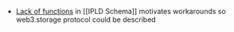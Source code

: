 - [Lack of functions](https://github.com/ipld/ipld/issues/263) in [[IPLD Schema]] motivates workarounds so web3.storage protocol could be described